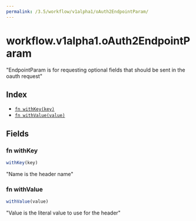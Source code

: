 ```yaml
---
permalink: /3.5/workflow/v1alpha1/oAuth2EndpointParam/
---
```


# workflow.v1alpha1.oAuth2EndpointParam

"EndpointParam is for requesting optional fields that should be sent in the oauth request"

## Index

* [`fn withKey(key)`](#fn-withkey)
* [`fn withValue(value)`](#fn-withvalue)

## Fields

### fn withKey

```ts
withKey(key)
```

"Name is the header name"

### fn withValue

```ts
withValue(value)
```

"Value is the literal value to use for the header"